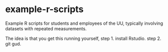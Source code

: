 # example-r-scripts
Example R scripts for students and employees of the UU, typically involving datasets with repeated measurements.

The idea is that you get this running yourself, step 1. install Rstudio. step 2. git gud.
